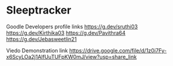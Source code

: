 # Sleeptracker

Goodle Developers profile links 
           https://g.dev/sruthi03
           https://g.dev/Kirthika03
           https://g.dev/Pavithra64
           https://g.dev/Jebasweetlin21
           
Viedo Demonstration link
          https://drive.google.com/file/d/1z0i7Fy-x6ScyLOa2j1AlfUuTUFpKW0mJ/view?usp=share_link
